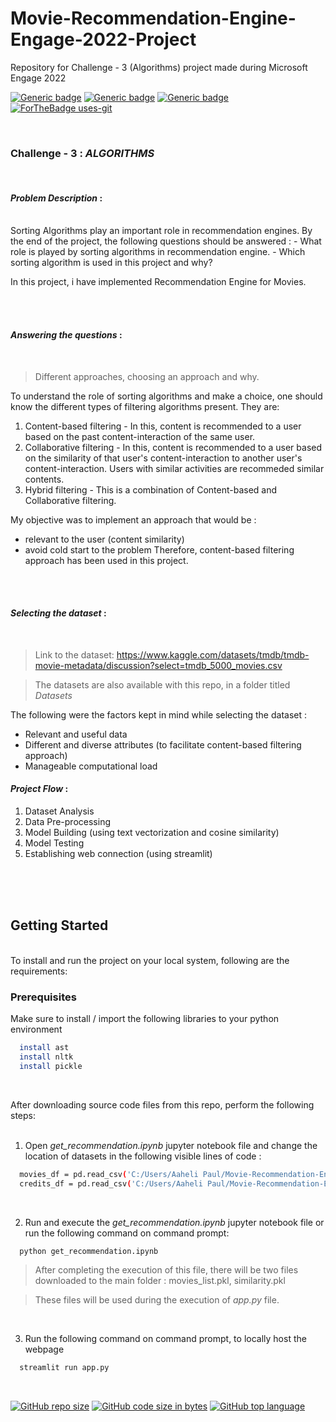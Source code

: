 # Movie-Recommendation-Engine-Engage-2022-Project
Repository for Challenge - 3 (Algorithms) project made during Microsoft Engage 2022

[![Generic badge](https://img.shields.io/badge/Engage-2022-Red.svg?style=for-the-badge)](https://acehacker.com/microsoft/engage2022/index.html) 
[![Generic badge](https://img.shields.io/badge/LinkedIn-Connect-blue.svg?style=for-the-badge&logo=linkedin&logoColor=white)](https://www.linkedin.com/in/aaheli-paul) 
[![Generic badge](https://img.shields.io/badge/Python-Language-blue.svg?style=for-the-badge)](https://github.com/aaheli-paul/Movie-Recommendation-Engine-Engage-2022-Project) 
[![ForTheBadge uses-git](http://ForTheBadge.com/images/badges/uses-git.svg)](https://GitHub.com/)

<br>

### Challenge - 3 : *ALGORITHMS* 

<br>

<!-- ABOUT THE PROJECT -->
#### **_Problem Description_** : 
<br>
Sorting Algorithms play an important role in recommendation engines. By the end of the project, the following questions should be answered :
- What role is played by sorting algorithms in recommendation engine.
- Which sorting algorithm is used in this project and why?

In this project, i have implemented Recommendation Engine for Movies.


<br><br>
<!-- APPROACH : WHAT AND WHY -->
#### **_Answering the questions_** :
<br>

> Different approaches, choosing an approach and why.

To understand the role of sorting algorithms and make a choice, one should know the different types of filtering algorithms present. They are:
1. Content-based filtering - In this, content is recommended to a user based on the past content-interaction of the same user.
2. Collaborative filtering - In this, content is recommended to a user based on the similarity of that user's content-interaction to another user's content-interaction. Users with similar activities are recommeded similar contents.
3. Hybrid filtering - This is a combination of Content-based and Collaborative filtering.

My objective was to implement an approach that would be :
- relevant to the user (content similarity)
- avoid cold start to the problem
Therefore, content-based filtering approach has been used in this project.


<br><br>
<!-- PROJECT PLANNING AND TRAJECTORY -->
#### _Selecting the dataset_ :
<br>

> Link to the dataset: https://www.kaggle.com/datasets/tmdb/tmdb-movie-metadata/discussion?select=tmdb_5000_movies.csv

> The datasets are also available with this repo, in a folder titled *Datasets*

The following were the factors kept in mind while selecting the dataset :
- Relevant and useful data
- Different and diverse attributes (to facilitate content-based filtering approach)
- Manageable computational load


#### _Project Flow_ :
1. Dataset Analysis
2. Data Pre-processing
3. Model Building (using text vectorization and cosine similarity)
4. Model Testing
5. Establishing web connection (using streamlit)



<br><br><br>
<!-- INSTALLATIONS -->

## Getting Started
<br>
To install and run the project on your local system, following are the requirements:

### Prerequisites
Make sure to install / import the following libraries to your python environment
```sh
  install ast
  install nltk
  install pickle
```

<br>

After downloading source code files from this repo, perform the following steps:
<br><br>

1. Open *get_recommendation.ipynb* jupyter notebook file and change the location of datasets in the following visible lines of code :

```sh
  movies_df = pd.read_csv('C:/Users/Aaheli Paul/Movie-Recommendation-Engine-Engage-2022-Project/Datasets/tmdb_5000_movies.csv')
  credits_df = pd.read_csv('C:/Users/Aaheli Paul/Movie-Recommendation-Engine-Engage-2022-Project/Datasets/tmdb_5000_credits.csv')
```

<br>

2. Run and execute the *get_recommendation.ipynb* jupyter notebook file or run the following command on command prompt:

```sh
  python get_recommendation.ipynb
```
> After completing the execution of this file, there will be two files downloaded to the main folder : movies_list.pkl, similarity.pkl

> These files will be used during the execution of *app.py* file.

<br>

3. Run the following command on command prompt, to locally host the webpage

```sh
  streamlit run app.py
```

<br>

[![GitHub repo size](https://img.shields.io/github/repo-size/aaheli-paul/Movie-Recommendation-Engine-Engage-2022-Project.svg?logo=github&style=social)](https://github.com/aaheli-paul)
[![GitHub code size in bytes](https://img.shields.io/github/languages/code-size/aaheli-paul/Movie-Recommendation-Engine-Engage-2022-Project.svg?logo=git&style=social)](https://github.com/aaheli-paul/)
[![GitHub top language](https://img.shields.io/github/languages/top/aaheli-paul/Movie-Recommendation-Engine-Engage-2022-Project.svg?logo=python&style=social)](https://github.com/aaheli-paul)
